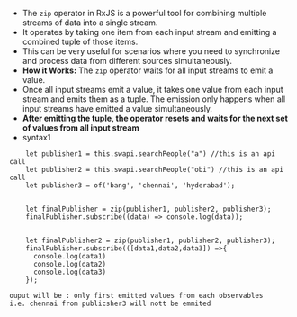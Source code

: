 - The `zip` operator in RxJS is a powerful tool for combining multiple streams of data into a single stream.
- It operates by taking one item from each input stream and emitting a combined tuple of those items. 
- This can be very useful for scenarios where you need to synchronize and process data from different sources simultaneously.
- **How it Works:** The `zip` operator waits for all input streams to emit a value. 
- Once all input streams emit a value, it takes one value from each input stream and emits them as a tuple. The emission only happens when all input streams have emitted a value simultaneously. 
- **After emitting the tuple, the operator resets and waits for the next set of values from all input stream**
- syntax1
```
    let publisher1 = this.swapi.searchPeople("a") //this is an api call
    let publisher2 = this.swapi.searchPeople("obi") //this is an api call
    let publisher3 = of('bang', 'chennai', 'hyderabad');


    let finalPublisher = zip(publisher1, publisher2, publisher3);
    finalPublisher.subscribe((data) => console.log(data));
    
```

```
    let finalPublisher2 = zip(publisher1, publisher2, publisher3);
    finalPublisher.subscribe(([data1,data2,data3]) =>{
      console.log(data1)
      console.log(data2)
      console.log(data3)
    });
```

```
ouput will be : only first emitted values from each observables
i.e. chennai from publicsher3 will nott be emmited
```
